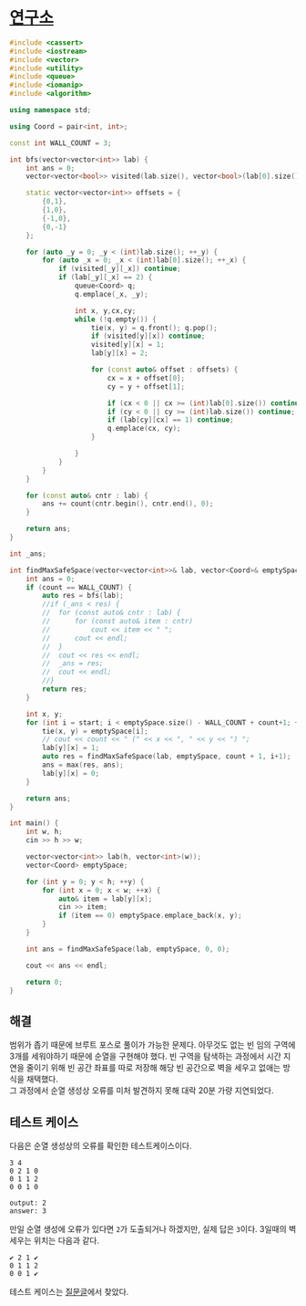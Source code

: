 # [연구소](https://www.acmicpc.net/problem/14502)

```cpp
#include <cassert>
#include <iostream>
#include <vector>
#include <utility>
#include <queue>
#include <iomanip>
#include <algorithm>

using namespace std;

using Coord = pair<int, int>;

const int WALL_COUNT = 3;

int bfs(vector<vector<int>> lab) {
	int ans = 0;
	vector<vector<bool>> visited(lab.size(), vector<bool>(lab[0].size()));

	static vector<vector<int>> offsets = {
		{0,1},
		{1,0},
		{-1,0},
		{0,-1}
	};

	for (auto _y = 0; _y < (int)lab.size(); ++_y) {
		for (auto _x = 0; _x < (int)lab[0].size(); ++_x) {
			if (visited[_y][_x]) continue;
			if (lab[_y][_x] == 2) {
				queue<Coord> q;
				q.emplace(_x, _y);

				int x, y,cx,cy;
				while (!q.empty()) {
					tie(x, y) = q.front(); q.pop();
					if (visited[y][x]) continue;
					visited[y][x] = 1;
					lab[y][x] = 2;

					for (const auto& offset : offsets) {
						cx = x + offset[0];
						cy = y + offset[1];

						if (cx < 0 || cx >= (int)lab[0].size()) continue;
						if (cy < 0 || cy >= (int)lab.size()) continue;
						if (lab[cy][cx] == 1) continue;
						q.emplace(cx, cy);
					}

				}
			}
		}
	}

	for (const auto& cntr : lab) {
		ans += count(cntr.begin(), cntr.end(), 0);
	}

	return ans;
}

int _ans;

int findMaxSafeSpace(vector<vector<int>>& lab, vector<Coord>& emptySpace, int count, int start) {
	int ans = 0;
	if (count == WALL_COUNT) {
		auto res = bfs(lab);
		//if (_ans < res) {
		//	for (const auto& cntr : lab) {
		//		for (const auto& item : cntr)
		//			cout << item << " ";
		//		cout << endl;
		//	}
		//	cout << res << endl;
		//	_ans = res; 
		//	cout << endl;
		//}
		return res;
	}

	int x, y;
	for (int i = start; i < emptySpace.size() - WALL_COUNT + count+1; ++i) {
		tie(x, y) = emptySpace[i];
		// cout << count << " (" << x << ", " << y << ") ";
		lab[y][x] = 1;
		auto res = findMaxSafeSpace(lab, emptySpace, count + 1, i+1);
		ans = max(res, ans);
		lab[y][x] = 0;
	}

	return ans;
}

int main() {
	int w, h;
	cin >> h >> w;

	vector<vector<int>> lab(h, vector<int>(w));
	vector<Coord> emptySpace;

	for (int y = 0; y < h; ++y) {
		for (int x = 0; x < w; ++x) {
			auto& item = lab[y][x];
			cin >> item;
			if (item == 0) emptySpace.emplace_back(x, y);
		}
	}

	int ans = findMaxSafeSpace(lab, emptySpace, 0, 0);

	cout << ans << endl;

	return 0;
}
```

## 해결
범위가 좁기 때문에 브루트 포스로 풀이가 가능한 문제다. 아무것도 없는 빈 임의 구역에 3개를 세워야하기 때문에 순열을 구현해야 했다. 빈 구역을 탐색하는 과정에서 시간 지연을 줄이기 위해 빈 공간 좌표를 따로 저장해 해당 빈 공간으로 벽을 세우고 없애는 방식을 채택했다.  
그 과정에서 순열 생성상 오류를 미처 발견하지 못해 대락 20분 가량 지연되었다.

## 테스트 케이스
다음은 순열 생성상의 오류를 확인한 테스트케이스이다.
```pre
3 4
0 2 1 0
0 1 1 2
0 0 1 0

output: 2
answer: 3
```
만일 순열 생성에 오류가 있다면 `2`가 도출되거나 하겠지만, 실제 답은 `3`이다. 3일때의 벽 세우는 위치는 다음과 같다.
```pre
✔ 2 1 ✔
0 1 1 2
0 0 1 ✔
```
테스트 케이스는 [질문글](https://www.acmicpc.net/board/view/46424)에서 찾았다.